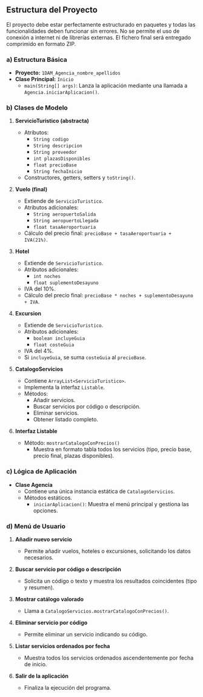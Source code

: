 ## Estructura del Proyecto

El proyecto debe estar perfectamente estructurado en paquetes y todas las funcionalidades deben funcionar sin errores. No se permite el uso de conexión a internet ni de librerías externas. El fichero final será entregado comprimido en formato ZIP.

### a) Estructura Básica

-   **Proyecto:** `1DAM_Agencia_nombre_apellidos`
-   **Clase Principal:** `Inicio`
    -   `main(String[] args)`: Lanza la aplicación mediante una llamada a `Agencia.iniciarAplicacion()`.

### b) Clases de Modelo

1.  **ServicioTuristico (abstracta)**
    -   Atributos:
        -   `String codigo`
        -   `String descripcion`
        -   `String proveedor`
        -   `int plazasDisponibles`
        -   `float precioBase`
        -   `String fechaInicio`
    -   Constructores, getters, setters y `toString()`.

2.  **Vuelo (final)**
    -   Extiende de `ServicioTuristico`.
    -   Atributos adicionales:
        -   `String aeropuertoSalida`
        -   `String aeropuertoLlegada`
        -   `float tasaAeroportuaria`
    -   Cálculo del precio final: `precioBase + tasaAeroportuaria + IVA(21%)`.

3.  **Hotel**
    -   Extiende de `ServicioTuristico`.
    -   Atributos adicionales:
        -   `int noches`
        -   `float suplementoDesayuno`
    -   IVA del 10%.
    -   Cálculo del precio final: `precioBase * noches + suplementoDesayuno + IVA`.

4.  **Excursion**
    -   Extiende de `ServicioTuristico`.
    -   Atributos adicionales:
        -   `boolean incluyeGuia`
        -   `float costeGuia`
    -   IVA del 4%.
    -   Si `incluyeGuia`, se suma `costeGuia` al `precioBase`.

5.  **CatalogoServicios**
    -   Contiene `ArrayList<ServicioTuristico>`.
    -   Implementa la interfaz `Listable`.
    -   Métodos:
        -   Añadir servicios.
        -   Buscar servicios por código o descripción.
        -   Eliminar servicios.
        -   Obtener listado completo.

6.  **Interfaz Listable**
    -   Método: `mostrarCatalogoConPrecios()`
        -   Muestra en formato tabla todos los servicios (tipo, precio base, precio final, plazas disponibles).

### c) Lógica de Aplicación

-   **Clase Agencia**
    -   Contiene una única instancia estática de `CatalogoServicios`.
    -   Métodos estáticos.
        -   `iniciarAplicacion()`: Muestra el menú principal y gestiona las opciones.

### d) Menú de Usuario

1.  **Añadir nuevo servicio**
    -   Permite añadir vuelos, hoteles o excursiones, solicitando los datos necesarios.

2.  **Buscar servicio por código o descripción**
    -   Solicita un código o texto y muestra los resultados coincidentes (tipo y resumen).

3.  **Mostrar catálogo valorado**
    -   Llama a `CatalogoServicios.mostrarCatalogoConPrecios()`.

4.  **Eliminar servicio por código**
    -   Permite eliminar un servicio indicando su código.

5.  **Listar servicios ordenados por fecha**
    -   Muestra todos los servicios ordenados ascendentemente por fecha de inicio.

6.  **Salir de la aplicación**
    -   Finaliza la ejecución del programa.
